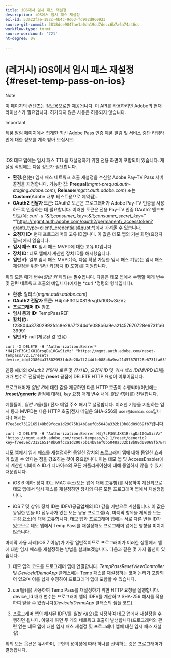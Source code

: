 ```yaml
---
title: iOS에서 임시 패스 재설정
description: iOS에서 임시 패스 재설정
exl-id: 53a22fae-192c-4b4c-9d63-fd9a2d960923
source-git-commit: 3818dce9847ae1a0da19dd7decc6b7a6a74a46cc
workflow-type: tm+mt
source-wordcount: '721'
ht-degree: 0%

---
```


# (레거시) iOS에서 임시 패스 재설정 {#reset-temp-pass-on-ios}

>[!NOTE]
>
>이 페이지의 컨텐츠는 정보용으로만 제공됩니다. 이 API를 사용하려면 Adobe의 현재 라이선스가 필요합니다. 허가되지 않은 사용은 허용되지 않습니다.

>[!IMPORTANT]
>
> [제품 알림](/help/authentication/product-announcements.md) 페이지에서 집계한 최신 Adobe Pass 인증 제품 알림 및 서비스 중단 타임라인에 대한 정보를 계속 받아 보십시오.

</br>

iOS 데모 앱에는 임시 패스 TTL을 재설정하기 위한 전용 화면이 포함되어 있습니다. 재설정 작업에는 다음 정보가 필요합니다.

- **환경:**&#x200B;은(는) 임시 패스 네트워크 호출 재설정을 수신할 Adobe Pay-TV Pass 서버 끝점을 지정합니다. 가능한 값: **Prequal**(*mgmt-prequal.auth-staging.adobe.com*), **Release**(*mgmt.auth.adobe.com*) 또는 **Custom**(Adobe 내부 테스트용으로 예약됨).
- **OAuth2 전달자 토큰:** OAuth2 토큰은 프로그래머가 Adobe Pay-TV 인증을 사용하도록 인증하는 데 필요합니다. 이러한 토큰은 전용 Pay-TV 인증 OAuth2 엔드포인트(예: *curl -u &quot;\&lt;consumer\_key\>:\&lt;consumer\_secret\_key\>*&quot; *&quot;https://mgmt.auth.adobe.com/oauth2/permanent\_accesstoken?grant\_type=client\_credentials&quot;*)에서 가져올 수 있습니다.
- **요청자 ID:** 현재 프로그래머의 고유 ID입니다. 이 값은 데모 앱의 기본 화면(요청자 필드)에서 읽습니다.
- **임시 패스 ID:** 임시 패스 MVPD에 대한 고유 ID입니다.
- **장치 ID:** 데모 앱에서 계산한 장치 ID를 해시했습니다.
- **일반 키:** 일부 임시 패스 MVPD(즉, 다음 확장 가능한 임시 패스 기능)는 임시 패스 재설정을 위한 일반 키(장치 ID 포함)를 지원합니다.

위의 모든 매개 변수(*일반 키* 제외)는 필수입니다. 다음은 데모 앱에서 수행할 매개 변수 및 관련 네트워크 호출의 예입니다(예제는 *curl *명령의 형식입니다).

- **환경:** 릴리스(*mgmt.auth.adobe.com*)
- **OAuth2 전달자 토큰:** H4j7cF3GtJX81BrsgDa10GwSizVz
- **프로그래머 ID:** 참조
- **임시 통과 ID:** TempPassREF
- **장치 ID:** f23804a37802993fdc8e28a7f244dfe088b6a9ea21457670728e6731fa639991
- **일반 키:** null(제공된 값 없음)

```curl
curl -X DELETE -H "Authorization:Bearer* *H4j7cF3GtJX81BrsgDa10GwSizVz" "https://mgmt.auth.adobe.com/reset-tempass/v2.1/reset?device_id=f23804a37802993fdc8e28a7f244dfe088b6a9ea21457670728e6731fa639991&requestor_id=REF&mvpd_id=TempPassREF"
```

인증 헤더의 *OAuth2 전달자 토큰* 및 *장치 ID*, *요청자 ID* 및 *임시 패스 ID(MVPD ID)*&#x200B;를 매개 변수로 전달하는 **/reset** 끝점에 DELETE HTTP 요청이 이루어집니다.

프로그래머가 *일반 키*&#x200B;에 대한 값을 제공하면 다른 HTTP 호출이 수행되며(이번에는 **/reset/generic** 끝점에 대해), *key* 요청 매개 변수 내에 *일반 키*&#x200B;을(를) 전달합니다.

예를들어, *일반 키*을(를) 전자 메일 주소 해시로 설정합니다.
이러한 기능을 지원하는 임시 통과 MVPD는
다음 HTTP 호출(전자 메일은 SHA-256의 `user@domain.com`입니다.)
해시는 `f7ee5ec7312165148b69fcca1d29075b14b8aef0b5048a332b18b88d09069fb7`입니다.

```curl
curl -X DELETE -H "Authorization:Bearer H4j7cF3GtJX81BrsgDa10GwSizVz"
"https://mgmt.auth.adobe.com/reset-tempass/v2.1/reset/generic?key=f7ee5ec7312165148b69fcca1d29075b14b8aef0b5048a332b18b88d09069fb7&requestor_id=REF&mvpd_id=TempPassREF"
```

데모 앱에서 임시 패스를 재설정하면 동일한 장치의 프로그래머 앱에 대해 동일한 효과가 없을 수 있다는 점을 강조하는 것이 중요합니다. 이는 데모 앱 및 AccessEnabler에서 계산한 디바이스 ID가 디바이스의 모든 애플리케이션에 대해 동일하지 않을 수 있기 때문입니다.

- iOS 6 이하: 장치 ID는 MAC 주소(모든 앱에 대해 고유함)를 사용하여 계산되므로 데모 앱에서 임시 패스를 재설정하면 장치의 다른 모든 프로그래머 앱에서 재설정됩니다.

- iOS 7 및 상위: 장치 ID는 IDFV(공급업체의 ID) 값을 기반으로 계산됩니다. 이 값은 동일한 번들 ID 접두사가 있는 모든 응용 프로그램(즉, 마지막 항목을 제외한 모든 구성 요소)에 대해 고유합니다. 데모 앱과 프로그래머 앱에는 서로 다른 번들 ID가 있으므로 데모 앱에서 Temp Pass를 재설정해도 프로그래머 앱에는 영향을 미치지 않습니다.

마지막 사용 사례(iOS 7 이상)가 가장 일반적이므로 프로그래머가 이러한 상황에서 앱에 대한 임시 패스를 재설정하는 방법을 살펴보겠습니다. 다음과 같은 몇 가지 옵션이 있습니다.

1. 데모 앱의 코드를 프로그래머 앱에 연결합니다. *TempPassResetViewController* 및 *DeviceIdDemoApp* 클래스에는 Temp 패스를 재설정하는 코어 논리가 포함되어 있으며 이를 쉽게 수정하여 프로그래머 앱에 포함할 수 있습니다.

1. *curl*&#x200B;을(를) 사용하여 Temp Pass를 재설정하기 위한 HTTP 요청을 실행합니다. device\_Id 매개 변수는 프로그래머 앱의 IDFV를 계산하고 SHA-256 해시를 적용하여 얻을 수 있습니다(*DeviceIdDemoApp* 클래스의 샘플 코드).

1. 프로그래머 앱의 해시된 IDFV를 *일반 키*(으)로 지정하여 데모 앱에서 재설정을 수행하면 됩니다. 이렇게 하면 두 개의 네트워크 호출이 발생합니다(프로그래머와 관련 없는 데모 앱에 대한 임시 패스 재설정 및 프로그래머 앱에 대한 임시 패스 재설정).

위의 모든 옵션은 유사하며, 구현의 용이성에 따라 하나를 선택하는 것은 프로그래머가 결정합니다.
